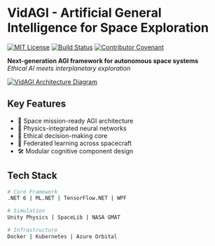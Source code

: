 # VidAGI - Artificial General Intelligence for Space Exploration

[![MIT License](https://img.shields.io/badge/License-MIT-blue.svg)](https://opensource.org/licenses/MIT)
[![Build Status](https://img.shields.io/github/actions/workflow/status/GPollob/VidAGI/.github/workflows/ci_cd/build_pipeline.yml?branch=main&label=build)](https://github.com/GPollob/VidAGI/actions)
[![Contributor Covenant](https://img.shields.io/badge/Contributor%20Covenant-2.1-ff69b4.svg)](https://github.com/GPollob/VidAGI/blob/main/CODE_OF_CONDUCT.md)

**Next-generation AGI framework for autonomous space systems**  
*Ethical AI meets interplanetary exploration*

[![VidAGI Architecture Diagram](https://raw.githubusercontent.com/GPollob/VidAGI/main/docs/diagrams/system_design.drawio)](docs/diagrams/system_design.drawio)

## Key Features
- 🚀 Space mission-ready AGI architecture
- 🌌 Physics-integrated neural networks
- 🤖 Ethical decision-making core
- 🔄 Federated learning across spacecraft
- 🛠️ Modular cognitive component design

## Tech Stack
```bash
# Core Framework
.NET 6 | ML.NET | TensorFlow.NET | WPF

# Simulation
Unity Physics | SpaceLib | NASA GMAT

# Infrastructure
Docker | Kubernetes | Azure Orbital 
